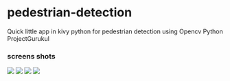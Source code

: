 # pedestrian-detection

Quick little app in kivy python for pedestrian detection using Opencv Python ProjectGurukul

### screens shots

![](https://cdn.discordapp.com/attachments/845561994022879264/916104783180468284/unknown.png)
![](https://cdn.discordapp.com/attachments/845561994022879264/916104907386404934/unknown.png)
![](https://cdn.discordapp.com/attachments/845561994022879264/916104988277755944/unknown.png)
![](https://cdn.discordapp.com/attachments/845561994022879264/916105057953538048/unknown.png)
